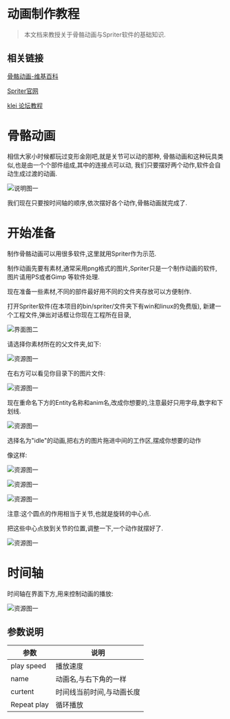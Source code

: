 动画制作教程
================================

>本文档来教授关于骨骼动画与Spriter软件的基础知识.

相关链接
---------------------------

[骨骼动画-维基百科](http://en.wikipedia.org/wiki/Skeletal_animation)

[Spriter官网](http://brashmonkey.com/)

[klei 论坛教程](http://forums.kleientertainment.com/topic/28021-getting-started-guides-tutorials-and-examples/)

骨骼动画
===========================

相信大家小时候都玩过变形金刚吧,就是关节可以动的那种,
骨骼动画和这种玩具类似,也是由一个个部件组成,其中的连接点可以动,
我们只要摆好两个动作,软件会自动生成过渡的动画.

![说明图一](/image/spriter/sm1.png "")


我们现在只要按时间轴的顺序,依次摆好各个动作,骨骼动画就完成了.


开始准备
====================================

制作骨骼动画可以用很多软件,这里就用Spriter作为示范.

制作动画先要有素材,通常采用png格式的图片,Spriter只是一个制作动画的软件,
图片请用PS或者Gimp 等软件处理.

现在准备一些素材,不同的部件最好用不同的文件夹存放可以方便制作.


打开Spriter软件(在本项目的bin/spriter/文件夹下有win和linux的免费版),
新建一个工程文件,弹出对话框让你现在工程所在目录,

![界面图二](/image/spriter/jm1.png "")

请选择你素材所在的父文件夹,如下:

![资源图一](/image/spriter/jm2.png "")

在右方可以看见你目录下的图片文件:

![资源图一](/image/spriter/jm3.png "")

现在重命名下方的Entity名称和anim名,改成你想要的,注意最好只用字母,数字和下划线.

![资源图一](/image/spriter/jm4.png "")

选择名为"idle"的动画,把右方的图片拖进中间的工作区,摆成你想要的动作

像这样:

![资源图一](/image/spriter/dh1.png "")

![资源图一](/image/spriter/dh2.png "")

![资源图一](/image/spriter/dh3.png "")

注意:这个圆点的作用相当于关节,也就是旋转的中心点.

把这些中心点放到关节的位置,调整一下,一个动作就摆好了.

![资源图一](/image/spriter/dh4.png "")

时间轴
=========================================

时间轴在界面下方,用来控制动画的播放:

![资源图一](/image/spriter/sjz1.png "")

## 参数说明 ##

参数|说明
----|----------------------
play speed |播放速度
name|动画名,与右下角的一样
curtent|时间线当前时间,与动画长度
Repeat play|循环播放



